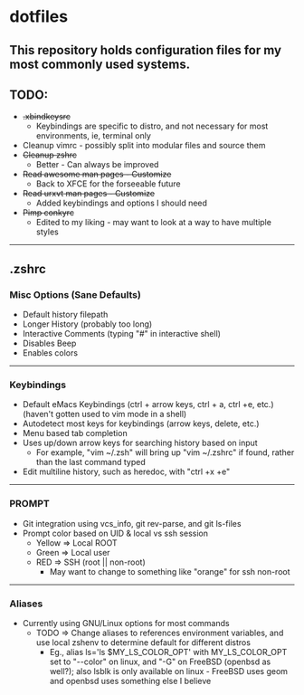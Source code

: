 # dotfiles
This repository holds configuration files for my most commonly used systems.
---
## TODO:
* ~~.xbindkeysrc~~
  * Keybindings are specific to distro, and not necessary for most environments, ie, terminal only
* Cleanup vimrc - possibly split into modular files and source them
* ~~Cleanup zshrc~~
  * Better - Can always be improved
* ~~Read awesome man pages - Customize~~
  * Back to XFCE for the forseeable future
* ~~Read urxvt man pages - Customize~~
  * Added keybindings and options I should need
* ~~Pimp conkyrc~~
  * Edited to my liking - may want to look at a way to have multiple styles
---
## .zshrc
### Misc Options (Sane Defaults)
* Default history filepath
* Longer History (probably too long)
* Interactive Comments (typing "#" in interactive shell)
* Disables Beep
* Enables colors
---
### Keybindings
* Default eMacs Keybindings (ctrl + arrow keys, ctrl + a, ctrl +e, etc.) (haven't gotten used to vim mode in a shell)
* Autodetect most keys for keybindings (arrow keys, delete, etc.)
* Menu based tab completion
* Uses up/down arrow keys for searching history based on input
  * For example, "vim ~/.zsh" will bring up "vim ~/.zshrc" if found, rather than the last command typed
* Edit multiline history, such as heredoc, with "ctrl +x +e"
---
### PROMPT
* Git integration using vcs_info, git rev-parse, and git ls-files
* Prompt color based on UID & local vs ssh session
  * Yellow => Local ROOT
  * Green => Local user
  * RED => SSH (root || non-root)
    * May want to change to something like "orange" for ssh non-root
---
### Aliases
* Currently using GNU/Linux options for most commands
  * TODO => Change aliases to references environment variables, and use local zshenv to determine default for different distros
    * Eg., alias ls='ls $MY_LS_COLOR_OPT' with MY_LS_COLOR_OPT set to "--color" on linux, and "-G" on FreeBSD (openbsd as well?); also lsblk is only available on linux - FreeBSD uses geom and openbsd uses something else I believe
